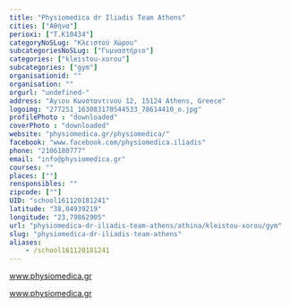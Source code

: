 ```yaml
---
title: "Physiomedica dr Iliadis Team Athens"
cities: ["Αθήνα"]
perioxi: ["T.K10434"]
categoryNoSLug: "Κλειστού Χώρου"
subcategoriesNoSLug: ["Γυμναστήριο"]
categories: ["kleistou-xorou"]
subcategories: ["gym"]
organisationid: ""
organisation: ""
orgurl: "undefined-"
address: "Αγιου Κωνσταντινου 12, 15124 Athens, Greece"
logoimg: "277251_163083170544533_78614410_o.jpg"
profilePhoto : "downloaded"
coverPhoto : "downloaded"
website: "physiomedica.gr/physiomedica/"
facebook: "www.facebook.com/physiomedica.iliadis"
phone: "2106180777"
email: "info@physiomedica.gr"
courses: ""
places: [""]
rensponsibles: ""
zipcode: [""]
UID: "school161120181241"
latitude: "38,04939219"
longitude: "23,79862905"
url: "physiomedica-dr-iliadis-team-athens/athina/kleistou-xorou/gym"
slug: "physiomedica-dr-iliadis-team-athens"
aliases:
    - /school161120181241
---
```



www.physiomedica.gr

www.physiomedica.gr